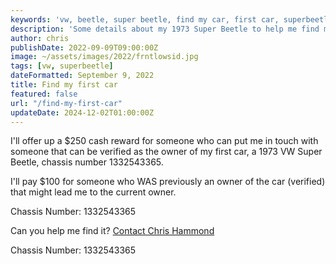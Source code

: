 ```yaml
---
keywords: 'vw, beetle, super beetle, find my car, first car, superbeetle, volkswagen'
description: 'Some details about my 1973 Super Beetle to help me find my first car!'
author: chris
publishDate: 2022-09-09T09:00:00Z
image: ~/assets/images/2022/frntlowsid.jpg
tags: [vw, superbeetle]
dateFormatted: September 9, 2022
title: Find my first car
featured: false
url: "/find-my-first-car"
updateDate: 2024-12-02T01:00:00Z
---
```


I'll offer up a $250 cash reward for someone who can put me in touch with someone that can be verified as the owner of my first car, a 1973 VW Super Beetle, chassis number 1332543365.

I'll pay $100 for someone who WAS previously an owner of the car (verified) that might lead me to the current owner.

Chassis Number: 1332543365

Can you help me find it? [Contact Chris Hammond](https://www.chrishammond.com/Contact)

Chassis Number: 1332543365
